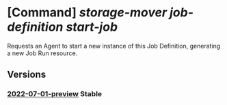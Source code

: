 # [Command] _storage-mover job-definition start-job_

Requests an Agent to start a new instance of this Job Definition, generating a new Job Run resource.

## Versions

### [2022-07-01-preview](/Resources/mgmt-plane/L3N1YnNjcmlwdGlvbnMve30vcmVzb3VyY2Vncm91cHMve30vcHJvdmlkZXJzL21pY3Jvc29mdC5zdG9yYWdlbW92ZXIvc3RvcmFnZW1vdmVycy97fS9wcm9qZWN0cy97fS9qb2JkZWZpbml0aW9ucy97fS9zdGFydGpvYg==/2022-07-01-preview.xml) **Stable**

<!-- mgmt-plane /subscriptions/{}/resourcegroups/{}/providers/microsoft.storagemover/storagemovers/{}/projects/{}/jobdefinitions/{}/startjob 2022-07-01-preview -->
